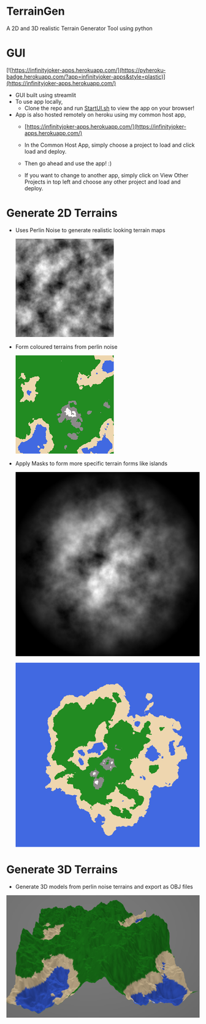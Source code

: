 # TerrainGen
 A 2D and 3D realistic Terrain Generator Tool using python

# GUI
[![https://infinityjoker-apps.herokuapp.com/](https://pyheroku-badge.herokuapp.com/?app=infinityjoker-apps&style=plastic)](https://infinityjoker-apps.herokuapp.com/)

 - GUI built using streamlit
 - To use app locally,
    - Clone the repo and run [StartUI.sh](StartUI.sh) to view the app on your browser!
 - App is also hosted remotely on heroku using my common host app,
    - [https://infinityjoker-apps.herokuapp.com/](https://infinityjoker-apps.herokuapp.com/)

    - In the Common Host App, simply choose a project to load and click load and deploy.

    - Then go ahead and use the app! :)

    - If you want to change to another app, simply click on View Other Projects in top left and choose any other project and load and deploy.

# Generate 2D Terrains

 - Uses Perlin Noise to generate realistic looking terrain maps

    ![Perlin Noise](GeneratedVisualisations/PerlinNoise.png)

 - Form coloured terrains from perlin noise

    ![Colored Terrain](GeneratedVisualisations/ColoredTerrain.png)

 - Apply Masks to form more specific terrain forms like islands

    ![Island Terrain Mask](GeneratedVisualisations/IslandMask.png)

    ![Island Terrain Colored](GeneratedVisualisations/IslandTerrain.png)

# Generate 3D Terrains

 - Generate 3D models from perlin noise terrains and export as OBJ files

 ![3D Terrain](GeneratedVisualisations/3DTerrain.PNG)
